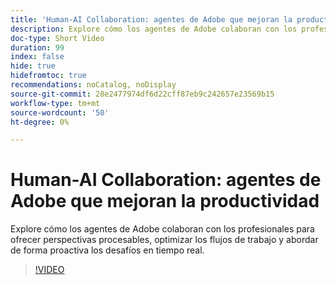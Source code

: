 ```yaml
---
title: 'Human-AI Collaboration: agentes de Adobe que mejoran la productividad'
description: Explore cómo los agentes de Adobe colaboran con los profesionales para ofrecer perspectivas procesables, optimizar los flujos de trabajo y abordar de forma proactiva los desafíos en tiempo real.
doc-type: Short Video
duration: 99
index: false
hide: true
hidefromtoc: true
recommendations: noCatalog, noDisplay
source-git-commit: 28e2477974df6d22cff87eb9c242657e23569b15
workflow-type: tm+mt
source-wordcount: '50'
ht-degree: 0%

---
```



# Human-AI Collaboration: agentes de Adobe que mejoran la productividad

Explore cómo los agentes de Adobe colaboran con los profesionales para ofrecer perspectivas procesables, optimizar los flujos de trabajo y abordar de forma proactiva los desafíos en tiempo real.

<!-- 62_S653_3442539_98_humanai-collaboration-adobe-agents-enhancing-productivity -->
>[!VIDEO](https://video.tv.adobe.com/v/3458189/?learn=on&enablevpops=true)

